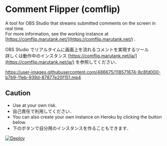 # Comment Flipper (comflip)

A tool for OBS Studio that streams submitted comments on the screen in real time.  
For more information, see the working instance at [https://comflip.marutank.net/](https://comflip.marutank.net/) .

OBS Studio でリアルタイムに画面上を流れるコメントを実現するツール  
詳しくは動作中のインスタンス [https://comflip.marutank.net/ja/](https://comflip.marutank.net/ja/) を参照してください．

https://user-images.githubusercontent.com/486675/118571674-8c8fd000-b7b9-11eb-939d-87877e20f151.mp4


## Caution

* Use at your own risk.
* 自己責任で利用してください．
* You can also create your own instance on Heroku by clicking the button below.    
* 下のボタンで自分用のインスタンスを作ることもできます．  

[![Deploy](https://www.herokucdn.com/deploy/button.svg)](https://heroku.com/deploy)
